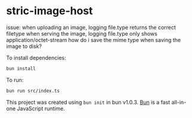 # stric-image-host

issue: when uploading an image, logging file.type returns the correct filetype
when serving the image, logging file.type only shows application/octet-stream
how do i save the mime type when saving the image to disk?

To install dependencies:

```bash
bun install
```

To run:

```bash
bun run src/index.ts
```

This project was created using `bun init` in bun v1.0.3. [Bun](https://bun.sh) is a fast all-in-one JavaScript runtime.
